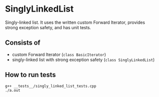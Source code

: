 # SinglyLinkedList

Singly-linked list. It uses the written custom Forward Iterator, provides strong exception safety, and has unit tests.

## Consists of

- custom Forward Iterator (`class BasicIterator`)
- singly-linked list with strong exception safety (`class SinglyLinkedList`)

## How to run tests

```
g++ __tests__/singly_linked_list_tests.cpp
./a.out
```
